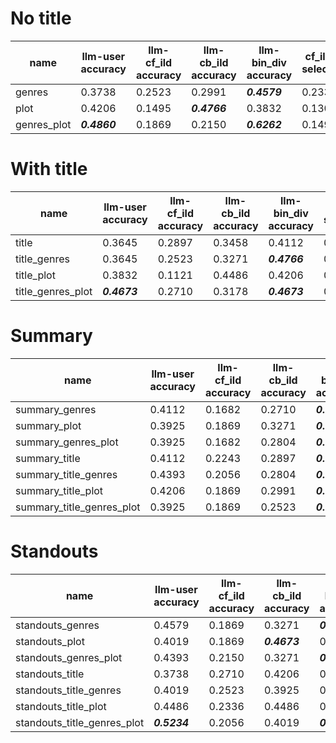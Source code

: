 
# No title

| name             | llm-user accuracy | llm-cf_ild accuracy | llm-cb_ild accuracy | llm-bin_div accuracy | cf_ild list selections | cb-ild list selections | bin_div list selections |
|------------------|-------------------|--------------------|--------------------|---------------------|------------------------|------------------------|-------------------------|
| genres           | 0.3738            | 0.2523             | 0.2991             | ***0.4579***          | 0.2336                | 0.2991                | ***0.4673***              |
| plot             | 0.4206            | 0.1495             | ***0.4766***         | 0.3832              | 0.1308                | ***0.4766***            | 0.3925                  |
| genres_plot      | ***0.4860***         | 0.1869             | 0.2150             | ***0.6262***          | 0.1495                | 0.2150                | ***0.6355***              |

# With title

| name                     | llm-user accuracy | llm-cf_ild accuracy | llm-cb_ild accuracy | llm-bin_div accuracy | cf_ild list selections | cb-ild list selections | bin_div list selections |
|--------------------------|-------------------|--------------------|--------------------|---------------------|------------------------|------------------------|-------------------------|
| title                    | 0.3645            | 0.2897             | 0.3458             | 0.4112              | 0.2336                | 0.3458                | 0.4206                   |
| title_genres             | 0.3645            | 0.2523             | 0.3271             | ***0.4766***          | 0.1869                | 0.3271                | ***0.4860***               |
| title_plot               | 0.3832            | 0.1121             | 0.4486             | 0.4206              | 0.1215                | 0.4486                | 0.4299                   |
| title_genres_plot        | ***0.4673***         | 0.2710             | 0.3178             | ***0.4673***          | 0.2056                | 0.3178                | ***0.4766***               |

# Summary

| name                       | llm-user accuracy | llm-cf_ild accuracy | llm-cb_ild accuracy | llm-bin_div accuracy | cf_ild list selections | cb-ild list selections | bin_div list selections |
|----------------------------|-------------------|--------------------|--------------------|---------------------|------------------------|------------------------|-------------------------|
| summary_genres             | 0.4112            | 0.1682             | 0.2710             | ***0.5981***          | 0.1495                | 0.2710                | ***0.5794***               |
| summary_plot               | 0.3925            | 0.1869             | 0.3271             | ***0.5514***          | 0.1402                | 0.3271                | ***0.5327***               |
| summary_genres_plot        | 0.3925            | 0.1682             | 0.2804             | ***0.6168***          | 0.1215                | 0.2804                | ***0.5981***               |
| summary_title                | 0.4112            | 0.2243             | 0.2897             | ***0.5794***          | 0.1495                | 0.2897                | ***0.5607***               |
| summary_title_genres         | 0.4393            | 0.2056             | 0.2804             | ***0.5888***          | 0.1495                | 0.2804                | ***0.5701***               |
| summary_title_plot           | 0.4206            | 0.1869             | 0.2991             | ***0.5888***          | 0.1308                | 0.2991                | ***0.5701***               |
| summary_title_genres_plot    | 0.3925            | 0.1869             | 0.2523             | ***0.5981***          | 0.1682                | 0.2523                | ***0.5794***               |

# Standouts

| name                         | llm-user accuracy | llm-cf_ild accuracy | llm-cb_ild accuracy | llm-bin_div accuracy | cf_ild list selections | cb-ild list selections | bin_div list selections |
|------------------------------|-------------------|--------------------|--------------------|---------------------|------------------------|------------------------|-------------------------|
| standouts_genres             | 0.4579            | 0.1869             | 0.3271             | ***0.5234***          | 0.1589                | 0.3271                | ***0.5140***               |
| standouts_plot               | 0.4019            | 0.1869             | ***0.4673***         | 0.3738              | 0.1682                | ***0.4673***            | 0.3645                   |
| standouts_genres_plot        | 0.4393            | 0.2150             | 0.3271             | ***0.5234***          | 0.1589                | 0.3271                | ***0.5140***               |
| standouts_title              | 0.3738            | 0.2710             | 0.4206             | 0.3738              | 0.2150                | 0.4206                | 0.3645                   |
| standouts_title_genres       | 0.4019            | 0.2523             | 0.3925             | 0.4112              | 0.1869                | 0.3925                | 0.4206                   |
| standouts_title_plot         | 0.4486            | 0.2336             | 0.4486             | 0.3832              | 0.1776                | 0.4486                | 0.3738                   |
| standouts_title_genres_plot  | ***0.5234***         | 0.2056             | 0.4019             | ***0.4673***          | 0.1402                | 0.4019                | ***0.4579***               |
